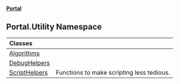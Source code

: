 #### [Portal](index.md 'index')

## Portal.Utility Namespace

| Classes | |
| :--- | :--- |
| [Algorithms](Algorithms.md 'Portal.Utility.Algorithms') | |
| [DebugHelpers](DebugHelpers.md 'Portal.Utility.DebugHelpers') | |
| [ScriptHelpers](ScriptHelpers.md 'Portal.Utility.ScriptHelpers') | Functions to make scripting less tedious. |
